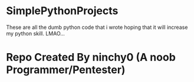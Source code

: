 # SimplePythonProjects

These are all the dumb python code
that i wrote hoping that it will increase my python skill. LMAO...

# Repo Created By ninchy0 (A noob Programmer/Pentester)
